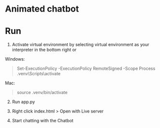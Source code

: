 # Animated chatbot


# Run
1. Activate virtual environment by selecting virtual environment as your interpreter in the bottom right or

Windows:
> Set-ExecutionPolicy -ExecutionPolicy RemoteSigned -Scope Process
> .venv\Scripts\activate

Mac:
>source .venv/bin/activate

2. Run app.py

3. Right click index.html > Open with Live server

4. Start chatting with the Chatbot

